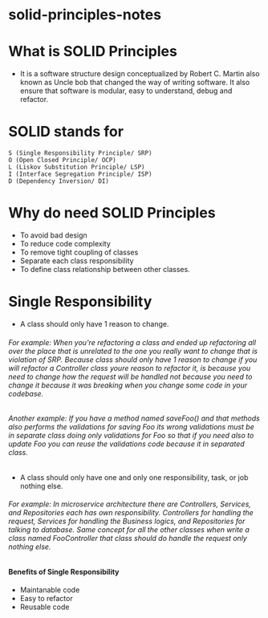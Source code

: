 # solid-principles-notes

# What is SOLID Principles
- It is a software structure design conceptualized by Robert C. Martin also known as Uncle bob that changed the way of writing software. It also ensure that software is modular, easy to understand, debug and refactor.

# SOLID stands for
`S (Single Responsibility Principle/ SRP)`  
`O (Open Closed Principle/ OCP)`  
`L (Liskov Substitution Principle/ LSP)`  
`I (Interface Segregation Principle/ ISP)`  
`D (Dependency Inversion/ DI)`  

# Why do need SOLID Principles
- To avoid bad design
- To reduce code complexity
- To remove tight coupling of classes
- Separate each class responsibility 
- To define class relationship between other classes.

# Single Responsibility
- A class should only have 1 reason to change.
###### For example: When you're refactoring a class and ended up refactoring all over the place that is unrelated to the one you really want to change that is violation of SRP. Because class should only have 1 reason to change if you will refactor a Controller class youre reason to refactor it, is because you need to change how the request will be handled not because you need to change it because it was breaking when you change some code in your codebase.

###### Another example: If you have a method named saveFoo() and that methods also performs the validations for saving Foo its wrong validations must be in separate class doing only validations for Foo so that if you need also to update Foo you can reuse the validations code because it in separated class.

- A class should only have one and only one responsibility, task, or job nothing else. 
###### For example: In microservice architecture there are Controllers, Services, and Repositories each has own responsibility. Controllers for handling the request, Services for handling the Business logics, and Repositories for talking to database. Same concept for all the other classes when write a class named FooController that class should do handle the request only nothing else.

#### Benefits of Single Responsibility
- Maintanable code
- Easy to refactor
- Reusable code


